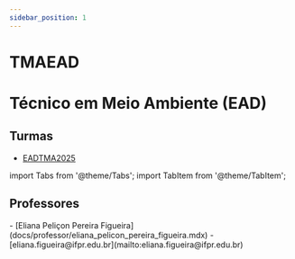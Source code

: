 ```yaml
---
sidebar_position: 1
---
```


# TMAEAD

# Técnico em Meio Ambiente (EAD)

## Turmas

- [EADTMA2025](eadtma2025)

import Tabs from '@theme/Tabs';
import TabItem from '@theme/TabItem';

## Professores

<Tabs>
  <TabItem value="nome" label="Nome" default>
    - [Eliana Peliçon Pereira Figueira](docs/professor/eliana_pelicon_pereira_figueira.mdx)
  </TabItem>
  <TabItem value="email" label="E-mail" default>
    - [eliana.figueira@ifpr.edu.br](mailto:eliana.figueira@ifpr.edu.br)
  </TabItem>
</Tabs>